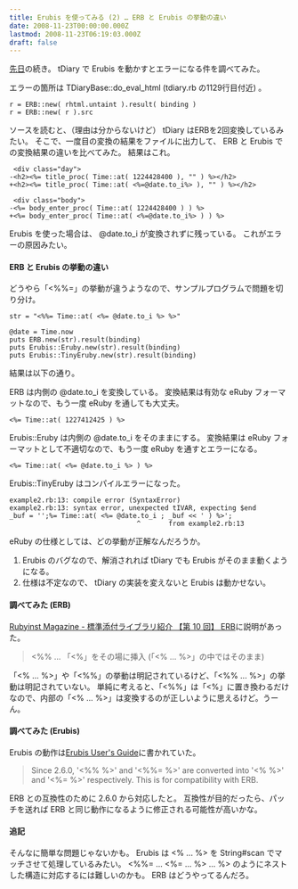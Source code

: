 ```yaml
---
title: Erubis を使ってみる (2) … ERB と Erubis の挙動の違い
date: 2008-11-23T00:00:00.000Z
lastmod: 2008-11-23T06:19:03.000Z
draft: false
---
```


[先日](/posts/20081120/p01)の続き。 tDiary で Erubis を動かすとエラーになる件を調べてみた。

エラーの箇所は TDiaryBase::do_eval_html (tdiary.rb の1129行目付近) 。

```
r = ERB::new( rhtml.untaint ).result( binding )
r = ERB::new( r ).src
```

ソースを読むと、（理由は分からないけど） tDiary はERBを2回変換しているみたい。 そこで、一度目の変換の結果をファイルに出力して、 ERB と Erubis での変換結果の違いを比べてみた。 結果はこれ。

```
 <div class="day">
-<h2><%= title_proc( Time::at( 1224428400 ), "" ) %></h2>
+<h2><%= title_proc( Time::at( <%=@date.to_i%> ), "" ) %></h2>

 <div class="body">
-<%= body_enter_proc( Time::at( 1224428400 ) ) %>
+<%= body_enter_proc( Time::at( <%=@date.to_i%> ) ) %>
```

Erubis を使った場合は、 @date.to_i が変換されずに残っている。 これがエラーの原因みたい。

#### ERB と Erubis の挙動の違い

どうやら「<%%=」の挙動が違うようなので、サンプルプログラムで問題を切り分け。

```
str = "<%%= Time::at( <%= @date.to_i %> %>"

@date = Time.now
puts ERB.new(str).result(binding)
puts Erubis::Eruby.new(str).result(binding)
puts Erubis::TinyEruby.new(str).result(binding)
```

結果は以下の通り。

ERB は内側の @date.to_i を変換している。 変換結果は有効な eRuby フォーマットなので、もう一度 eRuby を通しても大丈夫。

```
<%= Time::at( 1227412425 ) %>
```

Erubis::Eruby は内側の @date.to_i をそのままにする。 変換結果は eRuby フォーマットとして不適切なので、もう一度 eRuby を通すとエラーになる。

```
<%= Time::at( <%= @date.to_i %> ) %>
```

Erubis::TinyEruby はコンパイルエラーになった。

```
example2.rb:13: compile error (SyntaxError)
example2.rb:13: syntax error, unexpected tIVAR, expecting $end
_buf = '';%= Time::at( <%= @date.to_i ; _buf << ' ) %>';
                                ^       from example2.rb:13
```

eRuby の仕様としては、どの挙動が正解なんだろうか。

1. Erubis のバグなので、解消されれば tDiary でも Erubis がそのまま動くようになる。
2. 仕様は不定なので、 tDiary の実装を変えないと Erubis は動かせない。

#### 調べてみた (ERB)

[Rubyinst Magazine - 標準添付ライブラリ紹介 【第 10 回】 ERB](http://jp.rubyist.net/magazine/?0017-BundledLibraries)に説明があった。

> <%% … 「<%」をその場に挿入 (「<% ... %>」の中ではそのまま)

「<% ... %>」や「<%%」の挙動は明記されているけど、「<%% ... %>」の挙動は明記されていない。 単純に考えると、「<%%」は「<%」に置き換わるだけなので、内部の「<% ... %>」は変換するのが正しいように思えるけど。うーん。

#### 調べてみた (Erubis)

Erubis の動作は[Erubis User's Guide](http://www.kuwata-lab.com/erubis/users-guide.06.html)に書かれていた。

> Since 2.6.0, '<%% %>' and '<%%= %>' are converted into '<% %>' and '<%= %>' respectively. This is for compatibility with ERB.

ERB との互換性のために 2.6.0 から対応したと。 互換性が目的だったら、パッチを送れば ERB と同じ動作になるように修正される可能性が高いかな。

#### 追記

そんなに簡単な問題じゃないかも。 Erubis は <% ... %> を String#scan でマッチさせて処理しているみたい。 <%%= ... <%= ... %> ... %> のようにネストした構造に対応するには難しいのかも。 ERB はどうやってるんだろ。
